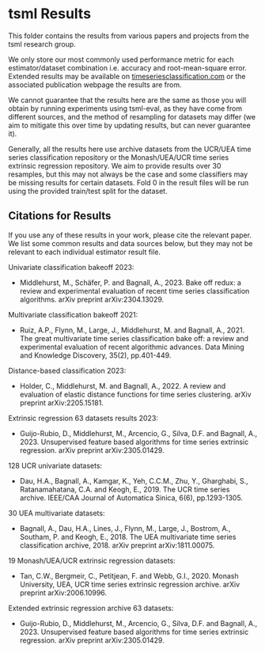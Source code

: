 # tsml Results

This folder contains the results from various papers and projects from the tsml
research group.

We only store our most commonly used performance metric for each estimator/dataset
combination i.e. accuracy and root-mean-square error. Extended results may be available
on [timeseriesclassification.com](https://timeseriesclassification.com) or the
associated publication webpage the results are from.

We cannot guarantee that the results here are the same as those you will obtain by
running experiments using tsml-eval, as they have come from different sources, and the
method of resampling for datasets may differ (we aim to mitigate this over time by
updating results, but can never guarantee it).

Generally, all the results here use archive datasets from the UCR/UEA time series
classification repository or the Monash/UEA/UCR time series extrinsic regression
repository. We aim to provide results over 30 resamples, but this may not always be the
case and some classifiers may be missing results for certain datasets. Fold 0 in the
result files will be run using the provided train/test split for the dataset.

## Citations for Results

If you use any of these results in your work, please cite the relevant paper. We list
some common results and data sources below, but they may not be relevant to each
individual estimator result file.

Univariate classification bakeoff 2023:
- Middlehurst, M., Schäfer, P. and Bagnall, A., 2023. Bake off redux: a review and
  experimental evaluation of recent time series classification algorithms. arXiv
  preprint arXiv:2304.13029.

Multivariate classification bakeoff 2021:
- Ruiz, A.P., Flynn, M., Large, J., Middlehurst, M. and Bagnall, A., 2021. The great
  multivariate time series classification bake off: a review and experimental evaluation
  of recent algorithmic advances. Data Mining and Knowledge Discovery, 35(2),
  pp.401-449.

Distance-based classification 2023:
- Holder, C., Middlehurst, M. and Bagnall, A., 2022. A review and evaluation of elastic
  distance functions for time series clustering. arXiv preprint arXiv:2205.15181.

Extrinsic regression 63 datasets results 2023:
- Guijo-Rubio, D., Middlehurst, M., Arcencio, G., Silva, D.F. and Bagnall, A., 2023.
  Unsupervised feature based algorithms for time series extrinsic regression.
  arXiv preprint arXiv:2305.01429.

128 UCR univariate datasets:
- Dau, H.A., Bagnall, A., Kamgar, K., Yeh, C.C.M., Zhu, Y., Gharghabi, S.,
  Ratanamahatana, C.A. and Keogh, E., 2019. The UCR time series archive. IEEE/CAA
  Journal of Automatica Sinica, 6(6), pp.1293-1305.

30 UEA multivariate datasets:
- Bagnall, A., Dau, H.A., Lines, J., Flynn, M., Large, J., Bostrom, A., Southam, P. and
  Keogh, E., 2018. The UEA multivariate time series classification archive, 2018.
  arXiv preprint arXiv:1811.00075.

19 Monash/UEA/UCR  extrinsic regression datasets:
- Tan, C.W., Bergmeir, C., Petitjean, F. and Webb, G.I., 2020. Monash University, UEA,
  UCR time series extrinsic regression archive. arXiv preprint arXiv:2006.10996.

Extended extrinsic regression archive 63 datasets:
- Guijo-Rubio, D., Middlehurst, M., Arcencio, G., Silva, D.F. and Bagnall, A., 2023.
  Unsupervised feature based algorithms for time series extrinsic regression.
  arXiv preprint arXiv:2305.01429.

